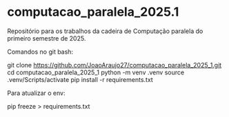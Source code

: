 # computacao_paralela_2025.1
Repositório para os trabalhos da cadeira de Computação paralela do primeiro semestre de 2025.

Comandos no git bash:

git clone https://github.com/JoaoAraujo27/computacao_paralela_2025_1.git
cd computacao_paralela_2025_1
python -m venv .venv
source .venv/Scripts/activate
pip install -r requirements.txt

Para atualizar o env:

pip freeze > requirements.txt
